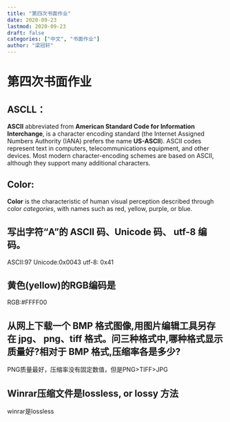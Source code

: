 ```yaml
---
title: "第四次书面作业"
date: 2020-09-23
lastmod: 2020-09-23
draft: false
categories: ["中文", "书面作业"]
author: "梁冠轩"
---
```


# 第四次书面作业

## ASCLL：

**ASCII** abbreviated from **American Standard Code for Information Interchange**, is a character encoding standard (the Internet Assigned Numbers Authority (IANA) prefers the name **US-ASCII**). ASCII codes represent text in computers, telecommunications equipment, and other devices. Most modern character-encoding schemes are based on ASCII, although they support many additional characters.

## Color:

**Color**  is the characteristic of human visual perception described through color *categories*, with names such as red, yellow, purple, or blue.

## 写出字符“A”的 ASCII 码、Unicode 码、 utf-8 编码。

ASCII:97  Unicode:0x0043  utf-8: 0x41

## 黄色(yellow)的RGB编码是

RGB:#FFFF00

##  从网上下载一个 BMP 格式图像,用图片编辑工具另存在 jpg、 png、tiff 格式。问三种格式中,哪种格式显示质量好?相对于 BMP 格式,压缩率各是多少?

PNG质量最好，压缩率没有固定数值，但是PNG>TIFF>JPG

##  Winrar压缩文件是lossless, or lossy 方法

winrar是lossless